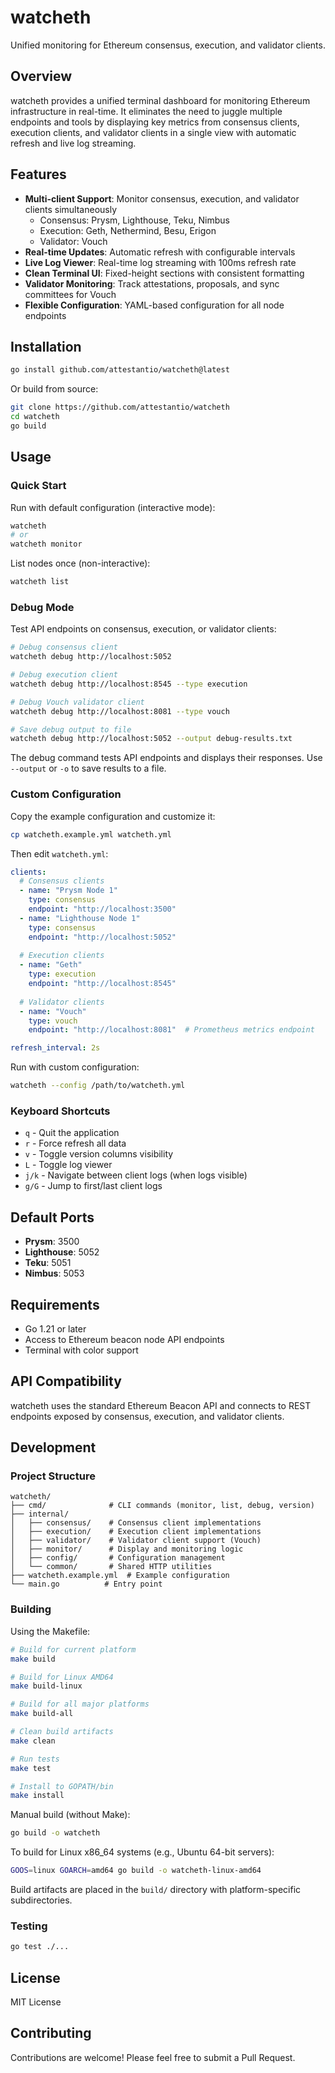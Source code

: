 # watcheth

Unified monitoring for Ethereum consensus, execution, and validator clients.

## Overview

watcheth provides a unified terminal dashboard for monitoring Ethereum infrastructure in real-time. It eliminates the need to juggle multiple endpoints and tools by displaying key metrics from consensus clients, execution clients, and validator clients in a single view with automatic refresh and live log streaming.

## Features

- **Multi-client Support**: Monitor consensus, execution, and validator clients simultaneously
  - Consensus: Prysm, Lighthouse, Teku, Nimbus
  - Execution: Geth, Nethermind, Besu, Erigon
  - Validator: Vouch
- **Real-time Updates**: Automatic refresh with configurable intervals
- **Live Log Viewer**: Real-time log streaming with 100ms refresh rate
- **Clean Terminal UI**: Fixed-height sections with consistent formatting
- **Validator Monitoring**: Track attestations, proposals, and sync committees for Vouch
- **Flexible Configuration**: YAML-based configuration for all node endpoints

## Installation

```bash
go install github.com/attestantio/watcheth@latest
```

Or build from source:

```bash
git clone https://github.com/attestantio/watcheth
cd watcheth
go build
```

## Usage

### Quick Start

Run with default configuration (interactive mode):

```bash
watcheth
# or
watcheth monitor
```

List nodes once (non-interactive):

```bash
watcheth list
```

### Debug Mode

Test API endpoints on consensus, execution, or validator clients:

```bash
# Debug consensus client
watcheth debug http://localhost:5052

# Debug execution client  
watcheth debug http://localhost:8545 --type execution

# Debug Vouch validator client
watcheth debug http://localhost:8081 --type vouch

# Save debug output to file
watcheth debug http://localhost:5052 --output debug-results.txt
```

The debug command tests API endpoints and displays their responses. Use `--output` or `-o` to save results to a file.

### Custom Configuration

Copy the example configuration and customize it:

```bash
cp watcheth.example.yml watcheth.yml
```

Then edit `watcheth.yml`:

```yaml
clients:
  # Consensus clients
  - name: "Prysm Node 1"
    type: consensus
    endpoint: "http://localhost:3500"
  - name: "Lighthouse Node 1"
    type: consensus
    endpoint: "http://localhost:5052"
    
  # Execution clients
  - name: "Geth"
    type: execution
    endpoint: "http://localhost:8545"
    
  # Validator clients
  - name: "Vouch"
    type: vouch
    endpoint: "http://localhost:8081"  # Prometheus metrics endpoint

refresh_interval: 2s
```

Run with custom configuration:

```bash
watcheth --config /path/to/watcheth.yml
```

### Keyboard Shortcuts

- `q` - Quit the application
- `r` - Force refresh all data
- `v` - Toggle version columns visibility
- `L` - Toggle log viewer
- `j/k` - Navigate between client logs (when logs visible)
- `g/G` - Jump to first/last client logs

## Default Ports

- **Prysm**: 3500
- **Lighthouse**: 5052
- **Teku**: 5051
- **Nimbus**: 5053

## Requirements

- Go 1.21 or later
- Access to Ethereum beacon node API endpoints
- Terminal with color support

## API Compatibility

watcheth uses the standard Ethereum Beacon API and connects to REST endpoints exposed by consensus, execution, and validator clients.

## Development

### Project Structure

```
watcheth/
├── cmd/              # CLI commands (monitor, list, debug, version)
├── internal/
│   ├── consensus/    # Consensus client implementations
│   ├── execution/    # Execution client implementations
│   ├── validator/    # Validator client support (Vouch)
│   ├── monitor/      # Display and monitoring logic
│   ├── config/       # Configuration management
│   └── common/       # Shared HTTP utilities
├── watcheth.example.yml  # Example configuration
└── main.go          # Entry point
```

### Building

Using the Makefile:

```bash
# Build for current platform
make build

# Build for Linux AMD64
make build-linux

# Build for all major platforms
make build-all

# Clean build artifacts
make clean

# Run tests
make test

# Install to GOPATH/bin
make install
```

Manual build (without Make):

```bash
go build -o watcheth
```

To build for Linux x86_64 systems (e.g., Ubuntu 64-bit servers):

```bash
GOOS=linux GOARCH=amd64 go build -o watcheth-linux-amd64
```

Build artifacts are placed in the `build/` directory with platform-specific subdirectories.

### Testing

```bash
go test ./...
```

## License

MIT License

## Contributing

Contributions are welcome! Please feel free to submit a Pull Request.
